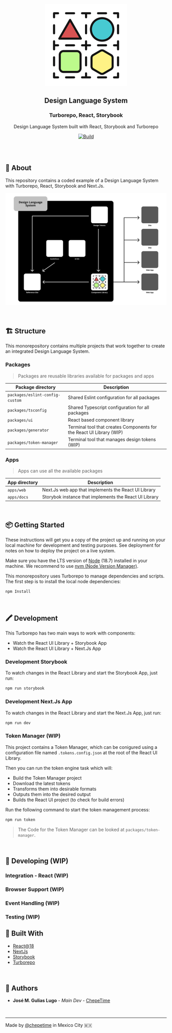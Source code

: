 <div align="center">

  <a href="https://github.com/chepetime/react-turborepo-dls">
    <img src="./docs/logo.svg" alt="Logo" width="256" height="256">
  </a>
  <h2 align="center"><strong>Design Language System</strong></h2>
  <h3 align="center"><strong>Turborepo, React, Storybook</strong></h3>
  <p align="center">
    Design Language System built with React, Storybook and Turborepo
  </p>

[![Build](https://github.com/chepetime/react-turborepo-dls/actions/workflows/ci.yml/badge.svg)](https://github.com/chepetime/react-turborepo-dls/actions/workflows/ci.yml)

</div>
<br/>

<br/>

## 📓 About

This repository contains a coded example of a Design Language System with Turborepo, React, Storybook and Next.Js.

<div align="center">
  <img src="./docs/devops-diagram.svg" alt="Logo" width="750">
</div>
<br/>

<br/>

## 🏗 Structure

This monorepository contains multiple projects that work together to create an integrated Design Language System.

### Packages

> Packages are reusable libraries available for packages and apps

| Package directory               | Description                                                          |
| ------------------------------- | -------------------------------------------------------------------- |
| `packages/eslint-config-custom` | Shared Eslint configuration for all packages                         |
| `packages/tsconfig`             | Shared Typescript configuration for all packages                     |
| `packages/ui`                   | React based component library                                        |
| `packages/generator`            | Terminal tool that creates Components for the React UI Library (WIP) |
| `packages/token-manager`        | Terminal tool that manages design tokens (WIP)                       |

### Apps

> Apps can use all the available packages

| App directory | Description                                            |
| ------------- | ------------------------------------------------------ |
| `apps/web`    | Next.Js web app that implements the React UI Library   |
| `apps/docs`   | Storybok instance that implements the React UI Library |

<br/>

## 📦 Getting Started

These instructions will get you a copy of the project up and running on your local machine for development and testing purposes. See deployment for notes on how to deploy the project on a live system.

Make sure you have the LTS version of [Node](https://nodejs.dev/) (18.7) installed in your machine. We recommend to use [nvm (Node Version Manager)](https://github.com/nvm-sh/nvm).

This monorepository uses Turborepo to manage dependencies and scripts. The first step is to install the local node dependencies:

```sh
npm Install
```

<br/>

## 🖍 Development

This Turborepo has two main ways to work with components:

- Watch the React UI Library + Storybook App
- Watch the React UI Library + Next.Js App

### Development Storybook

To watch changes in the React Library and start the Storybook App, just run:

```sh
npm run storybook
```

### Development Next.Js App

To watch changes in the React Library and start the Next.Js App, just run:

```sh
npm run dev
```

### Token Manager (WIP)

This project contains a Token Manager, which can be conigured using a configuration file named `.tokens.config.json` at the root of the React UI Library.

Then you can run the token engine task which will:

- Build the Token Manager project
- Download the latest tokens
- Transforms them into desirable formats
- Outputs them into the desired output
- Builds the React UI project (to check for build errors)

Run the following command to start the token management process:

```sh
npm run token
```

> The Code for the Token Manager can be looked at `packages/token-manager`.

<br/>

<!--

## 🚀 Deployment

<br/>

 ## 🥽 Tests

Explain how to run the automated tests for this system

<br/>

### Break down into end to end tests

Explain what these tests test and why

```
Give an example
```

<br/>
-->

## 🧰 Developing (WIP)

### Integration - React (WIP)

### Browser Support (WIP)

### Event Handling (WIP)

### Testing (WIP)

## 🧪 Built With

- [React@18](https://reactjs.org/)
- [NextJs](https://nextjs.org/)
- [Storybook](https://storybook.js.org/)
- [Turborepo](https://turborepo.org/)

<br/>

<!-- ## 👥 Contributing

Please read [CONTRIBUTING.md]() for details on our code of conduct, and the process for submitting pull requests to us.

<br/>

## 🏷 Versioning

We use [SemVer](http://semver.org/) for versioning. For the versions available, see the [tags on this repository](https://github.com/your/project/tags).

<br/> -->

## 🤺 Authors

- **José M. Gulias Lugo** - _Main Dev_ - [ChepeTime](https://github.com/ChepeTime)

<br/>

<!-- ## 🎩 Acknowledgments

> Template


<br/>

 -->

---

Made by [@chepetime](https://github.com/chepetime) in Mexico City 🇲🇽
